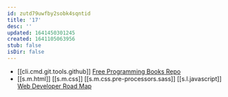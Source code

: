 ```yaml
---
id: zutd79uwfby2sobk4sqntid
title: '17'
desc: ''
updated: 1641450301245
created: 1641105063956
stub: false
isDir: false
---
```



- [[cli.cmd.git.tools.github]] [Free Programming Books Repo][1]
- [[s.m.html]] [[s.m.css]] [[s.m.css.pre-processors.sass]] [[s.l.javascript]] [Web Developer Road Map][2]

[1]: https://github.com/EbookFoundation/free-programming-books
[2]: https://github.com/kamranahmedse/developer-roadmap
